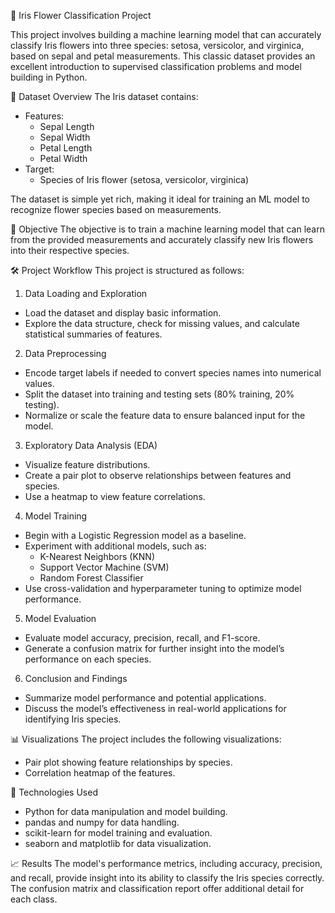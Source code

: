  🌸 Iris Flower Classification Project

This project involves building a machine learning model that can accurately classify Iris flowers into three species: setosa, versicolor, and virginica, based on sepal and petal measurements. This classic dataset provides an excellent introduction to supervised classification problems and model building in Python.

 📂 Dataset Overview
The Iris dataset contains:
- Features:
  - Sepal Length
  - Sepal Width
  - Petal Length
  - Petal Width
- Target:
  - Species of Iris flower (setosa, versicolor, virginica)

The dataset is simple yet rich, making it ideal for training an ML model to recognize flower species based on measurements.

 🎯 Objective
The objective is to train a machine learning model that can learn from the provided measurements and accurately classify new Iris flowers into their respective species.

 🛠️ Project Workflow
This project is structured as follows:

 1. Data Loading and Exploration
   - Load the dataset and display basic information.
   - Explore the data structure, check for missing values, and calculate statistical summaries of features.

 2. Data Preprocessing
   - Encode target labels if needed to convert species names into numerical values.
   - Split the dataset into training and testing sets (80% training, 20% testing).
   - Normalize or scale the feature data to ensure balanced input for the model.

 3. Exploratory Data Analysis (EDA)
   - Visualize feature distributions.
   - Create a pair plot to observe relationships between features and species.
   - Use a heatmap to view feature correlations.

 4. Model Training
   - Begin with a Logistic Regression model as a baseline.
   - Experiment with additional models, such as:
     - K-Nearest Neighbors (KNN)
     - Support Vector Machine (SVM)
     - Random Forest Classifier
   - Use cross-validation and hyperparameter tuning to optimize model performance.

 5. Model Evaluation
   - Evaluate model accuracy, precision, recall, and F1-score.
   - Generate a confusion matrix for further insight into the model’s performance on each species.

 6. Conclusion and Findings
   - Summarize model performance and potential applications.
   - Discuss the model’s effectiveness in real-world applications for identifying Iris species.

 📊 Visualizations
The project includes the following visualizations:
- Pair plot showing feature relationships by species.
- Correlation heatmap of the features.

 🧰 Technologies Used
- Python for data manipulation and model building.
- pandas and numpy for data handling.
- scikit-learn for model training and evaluation.
- seaborn and matplotlib for data visualization.

 📈 Results
The model's performance metrics, including accuracy, precision, and recall, provide insight into its ability to classify the Iris species correctly. The confusion matrix and classification report offer additional detail for each class.
